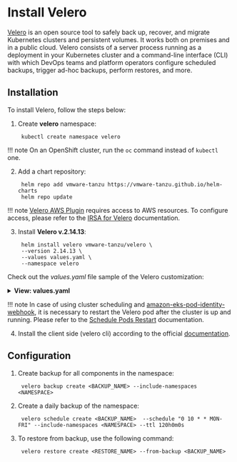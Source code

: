 # Install Velero

[Velero](https://velero.io/) is an open source tool to safely back up, recover, and migrate Kubernetes clusters and persistent volumes.
It works both on premises and in a public cloud. Velero consists of a server process running as a deployment in your
Kubernetes cluster and a command-line interface (CLI) with which DevOps teams and platform operators configure scheduled
backups, trigger ad-hoc backups, perform restores, and more.

## Installation

To install Velero, follow the steps below:

1. Create **velero** namespace:

        kubectl create namespace velero

  !!! note
      On an OpenShift cluster, run the `oc` command instead of `kubectl` one.

2. Add a chart repository:

        helm repo add vmware-tanzu https://vmware-tanzu.github.io/helm-charts
        helm repo update

  !!! note
       [Velero AWS Plugin](https://github.com/vmware-tanzu/velero-plugin-for-aws) requires access to AWS resources.
       To configure access, please refer to the [IRSA for Velero](./velero-irsa.md) documentation.

3. Install **Velero v.2.14.13**:

        helm install velero vmware-tanzu/velero \
        --version 2.14.13 \
        --values values.yaml \
        --namespace velero

  Check out the *values.yaml* file sample of the Velero customization:


   <details>
   <summary><b>View: values.yaml</b></summary>

```yaml
image:
  repository: velero/velero
  tag: v1.5.3
securityContext:
  fsGroup: 65534
restic:
  securityContext:
    fsGroup: 65534
serviceAccount:
  server:
    create: false
    name: edp-velero
credentials:
  useSecret: false
configuration:
  provider: aws
  backupStorageLocation:
    name: default
    bucket: velero-<CLUSTER_NAME>
    config:
      region: eu-central-1
  volumeSnapshotLocation:
    name: default
    config:
      region: <AWS_REGION>
initContainers:
  - name: velero-plugin-for-aws
    image: velero/velero-plugin-for-aws:v1.1.0
    volumeMounts:
      - mountPath: /target
        name: plugins
```

  </details>

  !!! note
      In case of using cluster scheduling and [amazon-eks-pod-identity-webhook](https://github.com/aws/amazon-eks-pod-identity-webhook), it is necessary to restart the Velero pod after the cluster is up and running.
      Please refer to the [Schedule Pods Restart](schedule-pods-restart.md) documentation.

4. Install the client side (velero cli) according to the official [documentation](https://velero.io/docs/v1.5/basic-install/).

## Configuration

1. Create backup for all components in the namespace:

        velero backup create <BACKUP_NAME> --include-namespaces <NAMESPACE>

2. Create a daily backup of the namespace:

        velero schedule create <BACKUP_NAME>  --schedule "0 10 * * MON-FRI" --include-namespaces <NAMESPACE> --ttl 120h0m0s

3. To restore from backup, use the following command:

        velero restore create <RESTORE_NAME> --from-backup <BACKUP_NAME>
